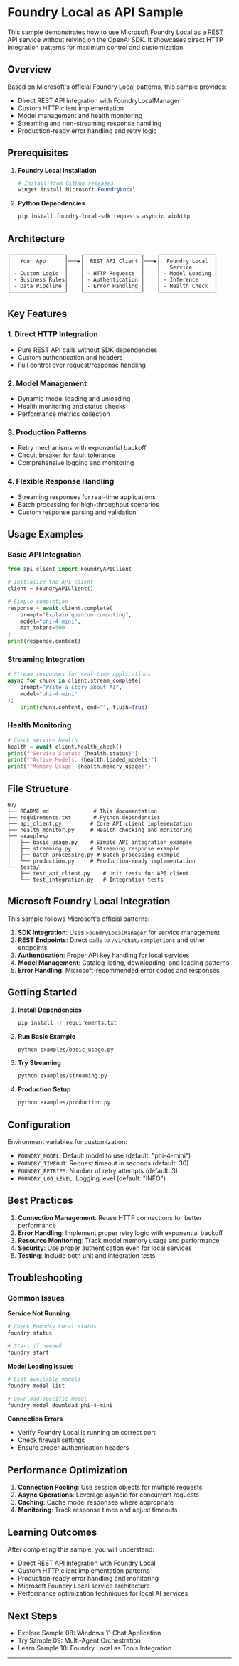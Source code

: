 <!--
CO_OP_TRANSLATOR_METADATA:
{
  "original_hash": "254150b7d7854ec87ffcd88824d98079",
  "translation_date": "2025-09-25T02:52:54+00:00",
  "source_file": "Module08/samples/07/README.md",
  "language_code": "en"
}
-->
# Foundry Local as API Sample

This sample demonstrates how to use Microsoft Foundry Local as a REST API service without relying on the OpenAI SDK. It showcases direct HTTP integration patterns for maximum control and customization.

## Overview

Based on Microsoft's official Foundry Local patterns, this sample provides:
- Direct REST API integration with FoundryLocalManager
- Custom HTTP client implementation
- Model management and health monitoring
- Streaming and non-streaming response handling
- Production-ready error handling and retry logic

## Prerequisites

1. **Foundry Local Installation**
   ```powershell
   # Install from GitHub releases
   winget install Microsoft.FoundryLocal
   ```

2. **Python Dependencies**
   ```bash
   pip install foundry-local-sdk requests asyncio aiohttp
   ```

## Architecture

```
┌─────────────────┐    ┌──────────────────┐    ┌─────────────────┐
│   Your App      │───▶│  REST API Client │───▶│  Foundry Local  │
│                 │    │                  │    │   Service       │
│ - Custom Logic  │    │ - HTTP Requests  │    │ - Model Loading │
│ - Business Rules│    │ - Authentication │    │ - Inference     │
│ - Data Pipeline │    │ - Error Handling │    │ - Health Check  │
└─────────────────┘    └──────────────────┘    └─────────────────┘
```

## Key Features

### 1. **Direct HTTP Integration**
- Pure REST API calls without SDK dependencies
- Custom authentication and headers
- Full control over request/response handling

### 2. **Model Management**
- Dynamic model loading and unloading
- Health monitoring and status checks
- Performance metrics collection

### 3. **Production Patterns**
- Retry mechanisms with exponential backoff
- Circuit breaker for fault tolerance
- Comprehensive logging and monitoring

### 4. **Flexible Response Handling**
- Streaming responses for real-time applications
- Batch processing for high-throughput scenarios
- Custom response parsing and validation

## Usage Examples

### Basic API Integration
```python
from api_client import FoundryAPIClient

# Initialize the API client
client = FoundryAPIClient()

# Simple completion
response = await client.complete(
    prompt="Explain quantum computing",
    model="phi-4-mini",
    max_tokens=500
)
print(response.content)
```

### Streaming Integration
```python
# Stream responses for real-time applications
async for chunk in client.stream_complete(
    prompt="Write a story about AI",
    model="phi-4-mini"
):
    print(chunk.content, end="", flush=True)
```

### Health Monitoring
```python
# Check service health
health = await client.health_check()
print(f"Service Status: {health.status}")
print(f"Active Models: {health.loaded_models}")
print(f"Memory Usage: {health.memory_usage}")
```

## File Structure

```
07/
├── README.md              # This documentation
├── requirements.txt       # Python dependencies
├── api_client.py         # Core API client implementation
├── health_monitor.py     # Health checking and monitoring
├── examples/
│   ├── basic_usage.py    # Simple API integration example
│   ├── streaming.py      # Streaming response example
│   ├── batch_processing.py # Batch processing example
│   └── production.py     # Production-ready implementation
└── tests/
    ├── test_api_client.py    # Unit tests for API client
    └── test_integration.py   # Integration tests
```

## Microsoft Foundry Local Integration

This sample follows Microsoft's official patterns:

1. **SDK Integration**: Uses `FoundryLocalManager` for service management
2. **REST Endpoints**: Direct calls to `/v1/chat/completions` and other endpoints
3. **Authentication**: Proper API key handling for local services
4. **Model Management**: Catalog listing, downloading, and loading patterns
5. **Error Handling**: Microsoft-recommended error codes and responses

## Getting Started

1. **Install Dependencies**
   ```bash
   pip install -r requirements.txt
   ```

2. **Run Basic Example**
   ```bash
   python examples/basic_usage.py
   ```

3. **Try Streaming**
   ```bash
   python examples/streaming.py
   ```

4. **Production Setup**
   ```bash
   python examples/production.py
   ```

## Configuration

Environment variables for customization:
- `FOUNDRY_MODEL`: Default model to use (default: "phi-4-mini")
- `FOUNDRY_TIMEOUT`: Request timeout in seconds (default: 30)
- `FOUNDRY_RETRIES`: Number of retry attempts (default: 3)
- `FOUNDRY_LOG_LEVEL`: Logging level (default: "INFO")

## Best Practices

1. **Connection Management**: Reuse HTTP connections for better performance
2. **Error Handling**: Implement proper retry logic with exponential backoff
3. **Resource Monitoring**: Track model memory usage and performance
4. **Security**: Use proper authentication even for local services
5. **Testing**: Include both unit and integration tests

## Troubleshooting

### Common Issues

**Service Not Running**
```bash
# Check Foundry Local status
foundry status

# Start if needed
foundry start
```

**Model Loading Issues**
```bash
# List available models
foundry model list

# Download specific model
foundry model download phi-4-mini
```

**Connection Errors**
- Verify Foundry Local is running on correct port
- Check firewall settings
- Ensure proper authentication headers

## Performance Optimization

1. **Connection Pooling**: Use session objects for multiple requests
2. **Async Operations**: Leverage asyncio for concurrent requests
3. **Caching**: Cache model responses where appropriate
4. **Monitoring**: Track response times and adjust timeouts

## Learning Outcomes

After completing this sample, you will understand:
- Direct REST API integration with Foundry Local
- Custom HTTP client implementation patterns
- Production-ready error handling and monitoring
- Microsoft Foundry Local service architecture
- Performance optimization techniques for local AI services

## Next Steps

- Explore Sample 08: Windows 11 Chat Application
- Try Sample 09: Multi-Agent Orchestration
- Learn Sample 10: Foundry Local as Tools Integration

---

